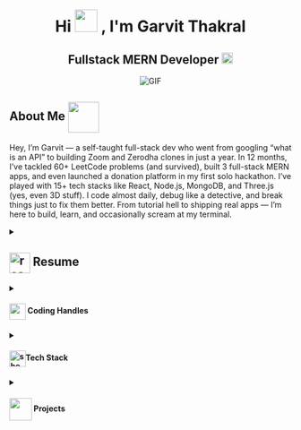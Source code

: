 <h1 align="center">Hi <img src="https://media.giphy.com/media/v1.Y2lkPTc5MGI3NjExcnVmZDdkOTA4OXhpeXp3cGtwMXM3ZnVqMmNmYmZrNG51aHV6ZnA0ZyZlcD12MV9naWZzX3NlYXJjaCZjdD1n/GRPy8MKag9U1U88hzY/giphy.gif" width="40px"/> ,  I'm Garvit Thakral</h1>
<h2 align="center">
  <!-- <img src="https://komarev.com/ghpvc/?username=garvitthakral&color=dc143c&style=for-the-badge" alt="Profile Views" style="height:21px;"> -->
  Fullstack MERN Developer
  <a href="https://portfolio-lkpt.onrender.com/">
    <img width="20" height="20" src="https://img.icons8.com/fluency/48/portfolio.png" alt="portfolio"/>
  </a>
</h2>
<div align="center">
 <img alt="GIF" src="https://media1.giphy.com/media/v1.Y2lkPTc5MGI3NjExZHZyZXRhMDdmYnozc2puNTNma2RuYTdlbHN6amZrY3MyeTNjM3ZqcyZlcD12MV9pbnRlcm5hbF9naWZfYnlfaWQmY3Q9Zw/MUlmRFnTQxwJ2/giphy.gif" />
</div>

<!-- v2 -->

## About Me <img align ='center' src="https://media.giphy.com/media/v1.Y2lkPTc5MGI3NjExcnV3NzZ4MjB5MDdrMzcxbjFoZjdpem0waXI4bXRmMHU1ZXB5MnlxYiZlcD12MV9naWZzX3NlYXJjaCZjdD1n/i3L6JoWcVZj1HuURSE/giphy.gif" width="55px" />

Hey, I’m Garvit — a self-taught full-stack dev who went from googling “what is an API” to building Zoom and Zerodha clones in just a year. In 12 months, I’ve tackled 60+ LeetCode problems (and survived), built 3 full-stack MERN apps, and even launched a donation platform in my first solo hackathon. I’ve played with 15+ tech stacks like React, Node.js, MongoDB, and Three.js (yes, even 3D stuff). I code almost daily, debug like a detective, and break things just to fix them better. From tutorial hell to shipping real apps — I’m here to build, learn, and occasionally scream at my terminal.

<details>
 <summary>
    <h2> <img width="37" height="37" src="https://img.icons8.com/3d-fluency/94/resume.png" alt="resume" align="center" >
   Resume
    </h2>
</summary>
<a href="https://docs.google.com/document/d/16Eoh9IifYkdvSC7p6LhIPMkpACIG9nvHFinXmRn6XhI/edit?usp=sharing">View Resume</a>
</details>

<details>
  <summary><h4> <img align="center" src="https://user-images.githubusercontent.com/74038190/216122041-518ac897-8d92-4c6b-9b3f-ca01dcaf38ee.png" width="29"/> Coding Handles</h4></summary>

[![LeetCode](https://img.shields.io/badge/LeetCode-000000?style=for-the-badge&logo=LeetCode&logoColor=#d16c06)](https://leetcode.com/u/thakral_garvit/)
[![GeeksForGeeks](https://img.shields.io/badge/GeeksforGeeks-gray?style=for-the-badge&logo=geeksforgeeks&logoColor=35914c)](https://auth.geeksforgeeks.org/user/thakral_garvit/practice)

</details>

<details>

  <summary><h4> <img width="29" height="29" src="https://img.icons8.com/arcade/64/sheets.png" alt="sheets" align="center" />Tech Stack</h4></summary>

![JavaScript](https://img.shields.io/badge/javascript-%23323330.svg?style=for-the-badge&logo=javascript&logoColor=%23F7DF1E)
![React](https://img.shields.io/badge/react-%2320232a.svg?style=for-the-badge&logo=react&logoColor=%2361DAFB)
![Node.js](https://img.shields.io/badge/Node.js-339933?style=for-the-badge&logo=nodedotjs&logoColor=white)
![Express.js](https://img.shields.io/badge/Express.js-000000?style=for-the-badge&logo=express&logoColor=white)
![MongoDB](https://img.shields.io/badge/MongoDB-47A248?style=for-the-badge&logo=mongodb&logoColor=white)
![TailwindCSS](https://img.shields.io/badge/TailwindCSS-06B6D4?style=for-the-badge&logo=tailwindcss&logoColor=white)
![Three.js](https://img.shields.io/badge/Three.js-000000?style=for-the-badge&logo=three.js&logoColor=white)
![HTML5](https://img.shields.io/badge/HTML5-E34F26?style=for-the-badge&logo=html5&logoColor=white)
![CSS3](https://img.shields.io/badge/CSS3-1572B6?style=for-the-badge&logo=css3&logoColor=white)
![Git](https://img.shields.io/badge/Git-F05032?style=for-the-badge&logo=git&logoColor=white)
![GitHub](https://img.shields.io/badge/GitHub-181717?style=for-the-badge&logo=github&logoColor=white)
![AWS](https://img.shields.io/badge/AWS-232F3E?style=for-the-badge&logo=amazonaws&logoColor=white)

</details>

<!-- v3 -->
<details>
  <summary><h4> <img align="center" src="https://media.giphy.com/media/v1.Y2lkPTc5MGI3NjExZTBoN3g3aWdlZDc4NDRicng2ZjNtMXlzdjBxbjZxZHRzcGFobXpvYSZlcD12MV9naWZzX3NlYXJjaCZjdD1n/toXKzaJP3WIgM/giphy.gif" width="40px"/> Projects</h4></summary>

#### <a href="https://github.com/garvitthakral/SoloStack_AMUHACKS4.0">StyleShare</a>

![JavaScript](https://img.shields.io/badge/javascript-%23323330.svg?style=for-the-badge&logo=javascript&logoColor=%23F7DF1E)
![React](https://img.shields.io/badge/react-%2320232a.svg?style=for-the-badge&logo=react&logoColor=%2361DAFB)
![Node.js](https://img.shields.io/badge/Node.js-339933?style=for-the-badge&logo=nodedotjs&logoColor=white)
![Express.js](https://img.shields.io/badge/Express.js-000000?style=for-the-badge&logo=express&logoColor=white)
![MongoDB](https://img.shields.io/badge/MongoDB-47A248?style=for-the-badge&logo=mongodb&logoColor=white)
![TailwindCSS](https://img.shields.io/badge/TailwindCSS-06B6D4?style=for-the-badge&logo=tailwindcss&logoColor=white)

- Implementing role-based access control with JWT
- complete backend API with authentication
- Role-based access control
- How to have creative approach for a real world problem

#### <a href="https://github.com/garvitthakral/StockPulse">StockPulse</a>

![JavaScript](https://img.shields.io/badge/javascript-%23323330.svg?style=for-the-badge&logo=javascript&logoColor=%23F7DF1E)
![React](https://img.shields.io/badge/react-%2320232a.svg?style=for-the-badge&logo=react&logoColor=%2361DAFB)
![Node.js](https://img.shields.io/badge/Node.js-339933?style=for-the-badge&logo=nodedotjs&logoColor=white)
![Express.js](https://img.shields.io/badge/Express.js-000000?style=for-the-badge&logo=express&logoColor=white)
![MongoDB](https://img.shields.io/badge/MongoDB-47A248?style=for-the-badge&logo=mongodb&logoColor=white)
![TailwindCSS](https://img.shields.io/badge/TailwindCSS-06B6D4?style=for-the-badge&logo=tailwindcss&logoColor=white)

- Built a Zerodha-style stock monitoring platform
- Implemented real-time updates and user-friendly UI
- Used modular Express structure and RESTful routing

#### <a href="https://github.com/garvitthakral/LoopMeet_Zoom-clone">LoopMeet</a>

![JavaScript](https://img.shields.io/badge/javascript-%23323330.svg?style=for-the-badge&logo=javascript&logoColor=%23F7DF1E)
![React](https://img.shields.io/badge/react-%2320232a.svg?style=for-the-badge&logo=react&logoColor=%2361DAFB)
![Node.js](https://img.shields.io/badge/Node.js-339933?style=for-the-badge&logo=nodedotjs&logoColor=white)
![Express.js](https://img.shields.io/badge/Express.js-000000?style=for-the-badge&logo=express&logoColor=white)
![MongoDB](https://img.shields.io/badge/MongoDB-47A248?style=for-the-badge&logo=mongodb&logoColor=white)
![Socket.io](https://img.shields.io/badge/Socket.io-010101?style=for-the-badge&logo=socket.io&logoColor=white)
![WebRTC](https://img.shields.io/badge/WebRTC-333333?style=for-the-badge&logo=webrtc&logoColor=white)

- Zoom-style video conferencing with WebRTC & Socket.io
- Peer-to-peer connection setup with screen sharing
- Authentication-free entry with room-based access
</details>
